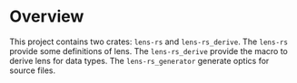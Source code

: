 # Overview
This project contains two crates: `lens-rs` and `lens-rs_derive`.
The `lens-rs` provide some definitions of lens.
The `lens-rs_derive` provide the macro to derive lens for data types.
The `lens-rs_generator` generate optics for source files.